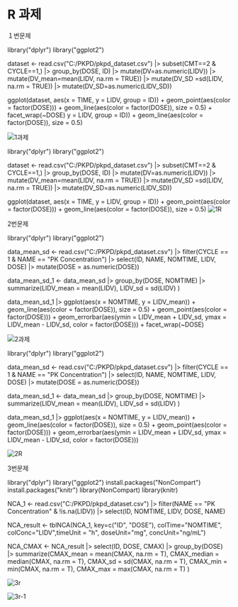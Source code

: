 # R 과제

１번문제

library("dplyr")
library("ggplot2") 



dataset <- read.csv("C:/PKPD/pkpd_dataset.csv") |> 
  subset(CMT==2 & CYCLE==1,) |> 
  group_by(DOSE, ID) |> 
mutate(DV=as.numeric(LIDV)) |> 
  mutate(DV_mean=mean(LIDV, na.rm = TRUE)) |> 
  mutate(DV_SD =sd(LIDV, na.rm = TRUE)) |> 
  mutate(DV_SD=as.numeric(LIDV_SD))


ggplot(dataset, aes(x = TIME, y = LIDV, group = ID)) + geom_point(aes(color = factor(DOSE))) + 
  geom_line(aes(color = factor(DOSE)), size = 0.5) + facet_wrap(~DOSE) y = LIDV, group = ID)) + 
geom_line(aes(color = factor(DOSE)), size = 0.5)


![1과제](https://github.com/jueun429/PK-PD-R-study-/assets/133086206/f4470951-3e5b-4c5c-aa73-1f9b114a6922)

library("dplyr")
library("ggplot2") 



dataset <- read.csv("C:/PKPD/pkpd_dataset.csv") |> 
  subset(CMT==2 & CYCLE==1,) |> 
  group_by(DOSE, ID) |> 
mutate(DV=as.numeric(LIDV)) |> 
  mutate(DV_mean=mean(LIDV, na.rm = TRUE)) |> 
  mutate(DV_SD =sd(LIDV, na.rm = TRUE)) |> 
  mutate(DV_SD=as.numeric(LIDV_SD))


ggplot(dataset, aes(x = TIME, y = LIDV, group = ID)) + geom_point(aes(color = factor(DOSE))) + 
  geom_line(aes(color = factor(DOSE)), size = 0.5)
![1R](https://github.com/jueun429/PK-PD-R-study-/assets/133086206/3871183b-fb70-41fe-8356-557614304823)



2번문제

library("dplyr")
library("ggplot2") 

data_mean_sd <- read.csv("C:/PKPD/pkpd_dataset.csv") |> 
  filter(CYCLE == 1 & NAME == "PK Concentration") |>
  select(ID, NAME, NOMTIME, LIDV, DOSE) |>
  mutate(DOSE = as.numeric(DOSE))



data_mean_sd_1 <- data_mean_sd |> 
  group_by(DOSE, NOMTIME) |>
  summarize(LIDV_mean = mean(LIDV),
            LIDV_sd = sd(LIDV)
  )

data_mean_sd_1 |>
  ggplot(aes(x = NOMTIME, y = LIDV_mean)) + geom_line(aes(color = factor(DOSE)), size = 0.5) + geom_point(aes(color = factor(DOSE))) + geom_errorbar(aes(ymin = LIDV_mean + LIDV_sd, ymax = LIDV_mean - LIDV_sd, color = factor(DOSE))) + facet_wrap(~DOSE)

![2과제](https://github.com/jueun429/PK-PD-R-study-/assets/133086206/35b53f77-5e7b-4710-8327-cd5f5a1e0802)


library("dplyr")
library("ggplot2") 

data_mean_sd <- read.csv("C:/PKPD/pkpd_dataset.csv") |> 
  filter(CYCLE == 1 & NAME == "PK Concentration") |>
  select(ID, NAME, NOMTIME, LIDV, DOSE) |>
  mutate(DOSE = as.numeric(DOSE))



data_mean_sd_1 <- data_mean_sd |> 
  group_by(DOSE, NOMTIME) |>
  summarize(LIDV_mean = mean(LIDV),
            LIDV_sd = sd(LIDV)
  )

data_mean_sd_1 |>
  ggplot(aes(x = NOMTIME, y = LIDV_mean)) + geom_line(aes(color = factor(DOSE)), size = 0.5) + geom_point(aes(color = factor(DOSE))) + geom_errorbar(aes(ymin = LIDV_mean + LIDV_sd, ymax = LIDV_mean - LIDV_sd, color = factor(DOSE)))


![2R](https://github.com/jueun429/PK-PD-R-study-/assets/133086206/3fb9d94d-abaf-4cc4-bd4a-211fbcbfbd0f)



3번문제

library("dplyr")
library("ggplot2")
install.packages("NonCompart")
install.packages("knitr")
library(NonCompart)
library(knitr)

NCA_1 <- read.csv("C:/PKPD/pkpd_dataset.csv") |> 
  filter(NAME == "PK Concentration" & !is.na(LIDV)) |>
  select(ID, NOMTIME, LIDV, DOSE, NAME)

NCA_result <- tblNCA(NCA_1, key=c("ID", "DOSE"), colTime="NOMTIME", colConc="LIDV",timeUnit = "h", doseUnit="mg", concUnit="ng/mL")

NCA_CMAX <- NCA_result |> 
  select(ID, DOSE, CMAX) |>
  group_by(DOSE) |>
  summarize(CMAX_mean = mean(CMAX, na.rm = T),
            CMAX_median = median(CMAX, na.rm = T),
            CMAX_sd = sd(CMAX, na.rm = T),
            CMAX_min = min(CMAX, na.rm = T),
            CMAX_max = max(CMAX, na.rm = T)
  )


![3r](https://github.com/jueun429/PK-PD-R-study-/assets/133086206/828aa6e1-de64-47c4-824b-b62230e91b2b)

![3r-1](https://github.com/jueun429/PK-PD-R-study-/assets/133086206/b3b8b772-e7b8-491f-acf5-f17f16ecf2dd)
